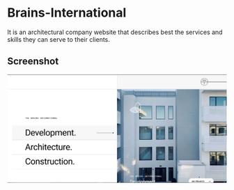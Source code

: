 # Brains-International
It is an architectural company website that describes best the services and skills they can serve to their clients.

## Screenshot

<!-- Center and widen the screenshot -->
<div align="center">
  <img src="https://github.com/Clavius4/Brains-International/blob/master/br1.png" width="600">
</div>

